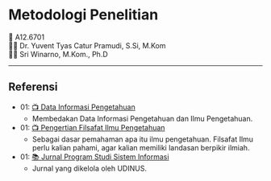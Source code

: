 # Metodologi Penelitian

👥 A12.6701  
👨‍🏫 Dr. Yuvent Tyas Catur Pramudi, S.Si, M.Kom  
👨‍🏫 Sri Winarno, M.Kom., Ph.D

---
## Referensi

- 01: [📺 Data Informasi Pengetahuan](https://www.youtube.com/watch?v=mjqUJD-XvP4)
	- Membedakan Data Informasi Pengetahuan dan Ilmu Pengetahuan.
- 01: [📺 Pengertian Filsafat Ilmu Pengetahuan](https://www.youtube.com/watch?v=Rqklt9pRiDg)
	- Sebagai dasar pemahaman apa itu ilmu pengetahuan. Filsafat Ilmu perlu kalian pahami, agar kalian memiliki landasan berpikir ilmiah.
- 01: [📚 Jurnal Program Studi Sistem Informasi](https://publikasi.dinus.ac.id/index.php/joins/index)
	- Jurnal yang dikelola oleh UDINUS.
